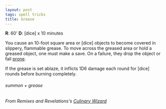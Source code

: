 ```yaml
---
layout: post
tags: spell tricks
title: Grease
---
```

**R**: 60'  **D**: [dice] x 10 minutes

You cause an 10-foot square area or [dice] objects to become covered in slippery, flammable grease. To move across the greased area or hold a greased object, one must make a save.  On a failure, they drop the object or fall [prone](/2020/11/10/extra-rules/#conditions).

If the grease is set ablaze, it inflicts 1D6 damage each round for [dice] rounds before burning completely.
 
###### summon + grease
###### From Remixes and Revelations's [Culinary Wizard](http://www.remixesandrevelations.com/2019/08/osr-culinary-wizard-and-cibopath.html)
